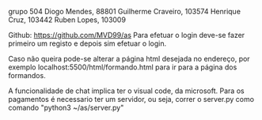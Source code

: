 grupo 504
Diogo Mendes, 88801
Guilherme Craveiro, 103574
Henrique Cruz, 103442
Ruben Lopes, 103009

Github: https://github.com/MVD99/as
Para efetuar o login deve-se fazer primeiro um registo e depois sim efetuar o login.

Caso não queira pode-se alterar a página html desejada no endereço, por exemplo
localhost:5500/html/formando.html para ir para a página dos formandos.

A funcionalidade de chat implica ter o visual code, da microsoft.
Para os pagamentos é necessario ter um servidor, ou seja, correr o server.py como comando "python3 ~/as/server.py"

